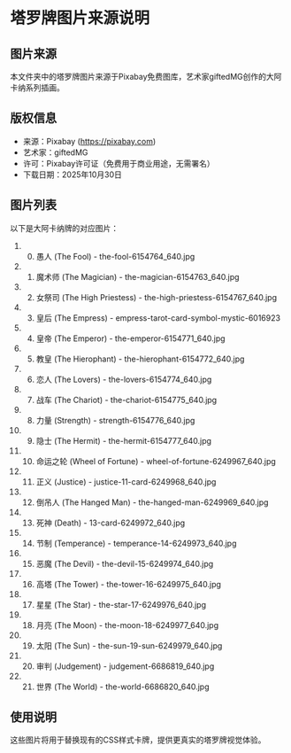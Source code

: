 # 塔罗牌图片来源说明

## 图片来源
本文件夹中的塔罗牌图片来源于Pixabay免费图库，艺术家giftedMG创作的大阿卡纳系列插画。

## 版权信息
- 来源：Pixabay (https://pixabay.com)
- 艺术家：giftedMG
- 许可：Pixabay许可证（免费用于商业用途，无需署名）
- 下载日期：2025年10月30日

## 图片列表
以下是大阿卡纳牌的对应图片：

1. 0. 愚人 (The Fool) - the-fool-6154764_640.jpg
2. 1. 魔术师 (The Magician) - the-magician-6154763_640.jpg
3. 2. 女祭司 (The High Priestess) - the-high-priestess-6154767_640.jpg
4. 3. 皇后 (The Empress) - empress-tarot-card-symbol-mystic-6016923
5. 4. 皇帝 (The Emperor) - the-emperor-6154771_640.jpg
6. 5. 教皇 (The Hierophant) - the-hierophant-6154772_640.jpg
7. 6. 恋人 (The Lovers) - the-lovers-6154774_640.jpg
8. 7. 战车 (The Chariot) - the-chariot-6154775_640.jpg
9. 8. 力量 (Strength) - strength-6154776_640.jpg
10. 9. 隐士 (The Hermit) - the-hermit-6154777_640.jpg
11. 10. 命运之轮 (Wheel of Fortune) - wheel-of-fortune-6249967_640.jpg
12. 11. 正义 (Justice) - justice-11-card-6249968_640.jpg
13. 12. 倒吊人 (The Hanged Man) - the-hanged-man-6249969_640.jpg
14. 13. 死神 (Death) - 13-card-6249972_640.jpg
15. 14. 节制 (Temperance) - temperance-14-6249973_640.jpg
16. 15. 恶魔 (The Devil) - the-devil-15-6249974_640.jpg
17. 16. 高塔 (The Tower) - the-tower-16-6249975_640.jpg
18. 17. 星星 (The Star) - the-star-17-6249976_640.jpg
19. 18. 月亮 (The Moon) - the-moon-18-6249977_640.jpg
20. 19. 太阳 (The Sun) - the-sun-19-sun-6249979_640.jpg
21. 20. 审判 (Judgement) - judgement-6686819_640.jpg
22. 21. 世界 (The World) - the-world-6686820_640.jpg

## 使用说明
这些图片将用于替换现有的CSS样式卡牌，提供更真实的塔罗牌视觉体验。